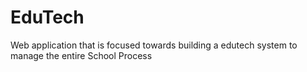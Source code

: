 # EduTech
Web application that is focused towards building a edutech system to manage the entire School Process 
